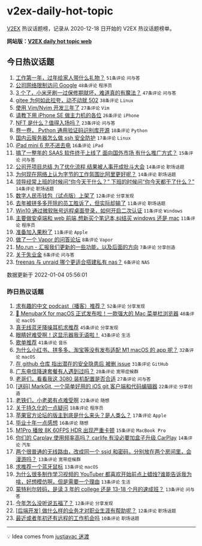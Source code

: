 # v2ex-daily-hot-topic

[V2EX](https://www.v2ex.com/) 热议话题榜，记录从 2020-12-18 日开始的 V2EX 热议话题榜单。

**网站版：[V2EX daily hot topic web](https://boojack.github.io/v2ex-daily-hot-topic-web/)**

## 今日热议话题

<!-- TODAY BEGIN -->

1. [工作第一年，过年给家人带什么礼物？](https://www.v2ex.com/t/826001) `51条评论` `问与答`
1. [公司网络限制访问 Google](https://www.v2ex.com/t/825993) `48条评论` `程序员`
1. [3 个了，小米牙刷一过保修期就坏，难道真的有魔法？](https://www.v2ex.com/t/826025) `47条评论` `问与答`
1. [gitee 为何如此拉夸，动不动就 502](https://www.v2ex.com/t/826002) `38条评论` `Linux`
1. [使用 Vim/Nvim 开发三年了](https://www.v2ex.com/t/826068) `27条评论` `Vim`
1. [请教下用 iPhone SE 做主力机的各位](https://www.v2ex.com/t/826005) `26条评论` `iPhone`
1. [NFT 是什么？值得入场吗？](https://www.v2ex.com/t/825985) `23条评论` `问与答`
1. [卷一卷， Python 通用验证码识别库开源](https://www.v2ex.com/t/826038) `18条评论` `Python`
1. [国内云服务器怎么做 ssh 安全防护](https://www.v2ex.com/t/826045) `17条评论` `Linux`
1. [iPad mini 6 充不进去电](https://www.v2ex.com/t/826008) `16条评论` `iPad`
1. [搞了一整年的 SAAS 软件终于上线了 面向国外市场 有什么推广方式？](https://www.v2ex.com/t/825990) `15条评论` `问与答`
1. [公司开项目总结,为了优化流程,结果被人事开成批斗大会](https://www.v2ex.com/t/826049) `14条评论` `职场话题`
1. [为何现在网络上认为字节的工作氛围比阿里更好呢？](https://www.v2ex.com/t/826046) `14条评论` `职场话题`
1. [领导经常上班的时候问“你今天干什么？” 下班的时候问“你今天都干了什么？”](https://www.v2ex.com/t/826028) `14条评论` `职场话题`
1. [数字人民币钱包（试点版）上架了](https://www.v2ex.com/t/826053) `12条评论` `分享发现`
1. [去年被拼多多开除的员工胜诉了，但实际却输了](https://www.v2ex.com/t/826072) `11条评论` `职场话题`
1. [Win10 通过微软账号远程桌面登录，如何开启二次认证](https://www.v2ex.com/t/826059) `11条评论` `Windows`
1. [主要做安卓端和 web 前端,想新买个笔记本,纠结买 windows 还是 mac](https://www.v2ex.com/t/826058) `11条评论` `程序员`
1. [准备加入果粉了](https://www.v2ex.com/t/826042) `11条评论` `Apple`
1. [做了一个 Vapor 的问答论坛](https://www.v2ex.com/t/825987) `8条评论` `Vapor`
1. [Mo.run - 汇报我们更新的一些功能，以及后面的方向](https://www.v2ex.com/t/826022) `7条评论` `分享创造`
1. [关于失业金](https://www.v2ex.com/t/826024) `6条评论` `问与答`
1. [freenas 与 unraid 哪个更适合搭建私有 nas？](https://www.v2ex.com/t/826009) `6条评论` `NAS`

数据更新于 2022-01-04 05:56:01

<!-- TODAY END -->

### 昨日热议话题

<!-- YESTERDAY BEGIN -->

1. [求有趣的中文 podcast（播客）推荐？](https://www.v2ex.com/t/825875) `52条评论` `分享发现`
1. [🎉 MenubarX for macOS 正式发布啦！一款强大的 Mac 菜单栏浏览器](https://www.v2ex.com/t/825917) `48条评论` `macOS`
1. [真无线蓝牙降噪耳机求推荐](https://www.v2ex.com/t/825894) `45条评论` `分享发现`
1. [眼睛好难受啊！这显示器我无语啦！](https://www.v2ex.com/t/825919) `43条评论` `生活`
1. [歌单推荐](https://www.v2ex.com/t/825877) `41条评论` `音乐`
1. [为什么小红书、拼多多、淘宝等没有发布适配 M1 macOS 的 app 呢？](https://www.v2ex.com/t/825915) `32条评论` `macOS`
1. [在 github 仓库 指出潜在的安全隐患后 被删 issue](https://www.v2ex.com/t/825909) `31条评论` `GitHub`
1. [广东电信降速套餐有人遇到过吗？](https://www.v2ex.com/t/825940) `28条评论` `宽带症候群`
1. [老哥们，看看我这 3080 装机配置是否合适](https://www.v2ex.com/t/825946) `27条评论` `问与答`
1. [[送码] MarkGit, 一个简单好用的 iOS git 客户端和代码编辑器](https://www.v2ex.com/t/825900) `22条评论` `分享创造`
1. [老铁们，小老弟有点难受啊](https://www.v2ex.com/t/825942) `22条评论` `随想`
1. [关于持久化的一点疑问](https://www.v2ex.com/t/825944) `18条评论` `程序员`
1. [苹果官方论坛的版主到底是什么来头？是人类么？](https://www.v2ex.com/t/825939) `17条评论` `Apple`
1. [毕业十年一点感想](https://www.v2ex.com/t/825952) `16条评论` `随想`
1. [M1Pro 播放 8K 60FPS HDR 出现严重卡顿](https://www.v2ex.com/t/825923) `15条评论` `MacBook Pro`
1. [你们的 Carplay 使用频率高吗？ carlife 有没必要加盒子升级 CarPlay](https://www.v2ex.com/t/825914) `14条评论` `汽车`
1. [两个很普通的无线路由，改成同一个 ssid 和密码，分别放在两个房间里，会漫游吗？](https://www.v2ex.com/t/825970) `13条评论` `宽带症候群`
1. [求推荐一个蓝牙鼠标](https://www.v2ex.com/t/825957) `13条评论` `macOS`
1. [为什么很多制作学习视频的 YouTuber 都喜欢开始前点上蜡烛?谁能告诉我为啥，好想模仿啊，但是需要一个理由](https://www.v2ex.com/t/825918) `13条评论` `生活`
1. [蒙特利尔转码，是读 3 年的 college 还是 13-18 个月的速成班？](https://www.v2ex.com/t/825868) `13条评论` `问与答`
1. [今年怎么没听说五福了？](https://www.v2ex.com/t/825912) `12条评论` `分享发现`
1. [[后端开发] 做什么样的业务才对职业生涯有帮助呢？](https://www.v2ex.com/t/825880) `12条评论` `职场话题`
1. [最近或者年初还有远程的工作机会吗](https://www.v2ex.com/t/825950) `10条评论` `职场话题`

<!-- YESTERDAY END -->

---

💡 Idea comes from [justjavac 迷渡](https://github.com/justjavac/)
